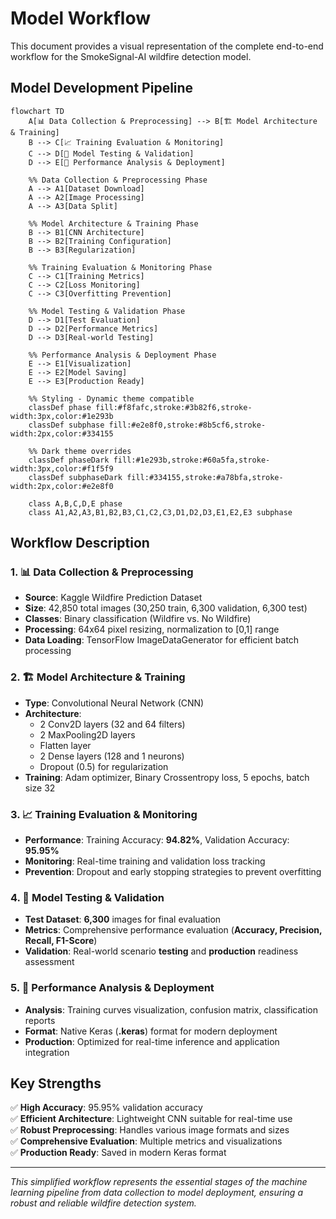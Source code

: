 # Model Workflow

This document provides a visual representation of the complete end-to-end workflow for the SmokeSignal-AI wildfire detection model.

## Model Development Pipeline

```mermaid
flowchart TD
    A[📊 Data Collection & Preprocessing] --> B[🏗️ Model Architecture & Training]
    B --> C[📈 Training Evaluation & Monitoring]
    C --> D[🧪 Model Testing & Validation]
    D --> E[💾 Performance Analysis & Deployment]
    
    %% Data Collection & Preprocessing Phase
    A --> A1[Dataset Download]
    A --> A2[Image Processing]
    A --> A3[Data Split]
    
    %% Model Architecture & Training Phase
    B --> B1[CNN Architecture]
    B --> B2[Training Configuration]
    B --> B3[Regularization]
    
    %% Training Evaluation & Monitoring Phase
    C --> C1[Training Metrics]
    C --> C2[Loss Monitoring]
    C --> C3[Overfitting Prevention]
    
    %% Model Testing & Validation Phase
    D --> D1[Test Evaluation]
    D --> D2[Performance Metrics]
    D --> D3[Real-world Testing]
    
    %% Performance Analysis & Deployment Phase
    E --> E1[Visualization]
    E --> E2[Model Saving]
    E --> E3[Production Ready]
    
    %% Styling - Dynamic theme compatible
    classDef phase fill:#f8fafc,stroke:#3b82f6,stroke-width:3px,color:#1e293b
    classDef subphase fill:#e2e8f0,stroke:#8b5cf6,stroke-width:2px,color:#334155
    
    %% Dark theme overrides
    classDef phaseDark fill:#1e293b,stroke:#60a5fa,stroke-width:3px,color:#f1f5f9
    classDef subphaseDark fill:#334155,stroke:#a78bfa,stroke-width:2px,color:#e2e8f0
    
    class A,B,C,D,E phase
    class A1,A2,A3,B1,B2,B3,C1,C2,C3,D1,D2,D3,E1,E2,E3 subphase
```

<style>
/* Dynamic theme switching for mermaid diagram */
@media (prefers-color-scheme: dark) {
    .mermaid .phase { fill: #1e293b !important; stroke: #60a5fa !important; color: #f1f5f9 !important; }
    .mermaid .subphase { fill: #334155 !important; stroke: #a78bfa !important; color: #e2e8f0 !important; }
}

@media (prefers-color-scheme: light) {
    .mermaid .phase { fill: #f8fafc !important; stroke: #3b82f6 !important; color: #1e293b !important; }
    .mermaid .subphase { fill: #e2e8f0 !important; stroke: #8b5cf6 !important; color: #334155 !important; }
}

/* GitHub theme detection */
[data-theme="dark"] .mermaid .phase { fill: #1e293b !important; stroke: #60a5fa !important; color: #f1f5f9 !important; }
[data-theme="dark"] .mermaid .subphase { fill: #334155 !important; stroke: #a78bfa !important; color: #e2e8f0 !important; }

[data-theme="light"] .mermaid .phase { fill: #f8fafc !important; stroke: #3b82f6 !important; color: #1e293b !important; }
[data-theme="light"] .mermaid .subphase { fill: #e2e8f0 !important; stroke: #8b5cf6 !important; color: #334155 !important; }
</style>

<script>
// Dynamic theme switching for GitHub
function updateMermaidTheme() {
    const isDark = document.documentElement.getAttribute('data-theme') === 'dark' || 
                   document.documentElement.getAttribute('data-color-mode') === 'dark' ||
                   window.matchMedia('(prefers-color-scheme: dark)').matches;
    
    const mermaidElements = document.querySelectorAll('.mermaid');
    mermaidElements.forEach(element => {
        if (isDark) {
            element.classList.add('dark-theme');
            element.classList.remove('light-theme');
        } else {
            element.classList.add('light-theme');
            element.classList.remove('dark-theme');
        }
    });
}

// Listen for theme changes
if (typeof window !== 'undefined') {
    // Initial theme detection
    updateMermaidTheme();
    
    // Listen for GitHub theme changes
    const observer = new MutationObserver(updateMermaidTheme);
    observer.observe(document.documentElement, { attributes: true, attributeFilter: ['data-theme', 'data-color-mode'] });
    
    // Listen for system theme changes
    window.matchMedia('(prefers-color-scheme: dark)').addEventListener('change', updateMermaidTheme);
}
</script>

## Workflow Description

### 1. 📊 Data Collection & Preprocessing
- **Source**: Kaggle Wildfire Prediction Dataset
- **Size**: 42,850 total images (30,250 train, 6,300 validation, 6,300 test)
- **Classes**: Binary classification (Wildfire vs. No Wildfire)
- **Processing**: 64x64 pixel resizing, normalization to [0,1] range
- **Data Loading**: TensorFlow ImageDataGenerator for efficient batch processing

### 2. 🏗️ Model Architecture & Training
- **Type**: Convolutional Neural Network (CNN)
- **Architecture**: 
  - 2 Conv2D layers (32 and 64 filters)
  - 2 MaxPooling2D layers
  - Flatten layer
  - 2 Dense layers (128 and 1 neurons)
  - Dropout (0.5) for regularization
- **Training**: Adam optimizer, Binary Crossentropy loss, 5 epochs, batch size 32

### 3. 📈 Training Evaluation & Monitoring
- **Performance**: Training Accuracy: **94.82%**, Validation Accuracy: **95.95%**
- **Monitoring**: Real-time training and validation loss tracking
- **Prevention**: Dropout and early stopping strategies to prevent overfitting

### 4. 🧪 Model Testing & Validation
- **Test Dataset**: **6,300** images for final evaluation
- **Metrics**: Comprehensive performance evaluation (**Accuracy, Precision, Recall, F1-Score**)
- **Validation**: Real-world scenario **testing** and **production** readiness assessment

### 5. 💾 Performance Analysis & Deployment
- **Analysis**: Training curves visualization, confusion matrix, classification reports
- **Format**: Native Keras (**.keras**) format for modern deployment
- **Production**: Optimized for real-time inference and application integration

## Key Strengths

✅ **High Accuracy**: 95.95% validation accuracy  
✅ **Efficient Architecture**: Lightweight CNN suitable for real-time use  
✅ **Robust Preprocessing**: Handles various image formats and sizes  
✅ **Comprehensive Evaluation**: Multiple metrics and visualizations  
✅ **Production Ready**: Saved in modern Keras format  

---

*This simplified workflow represents the essential stages of the machine learning pipeline from data collection to model deployment, ensuring a robust and reliable wildfire detection system.*
